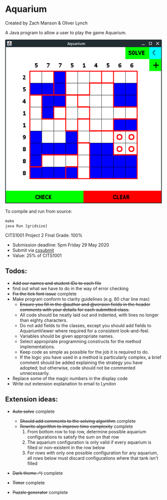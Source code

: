 # Aquarium

Created by Zach Manson & Oliver Lynch 

A Java program to allow a user to play the game Aquarium.

![Aquarium Game](screenshot.png)

To compile and run from source:

```
make
java Run [gridsize]
```

CITS1001 Project 2
Final Grade: 100%

+ Submission deadline: 5pm Friday 29 May 2020
+ Submit via [cssubmit](https://secure.csse.uwa.edu.au/run/cssubmit)
+ Value: 25% of CITS1001

## Todos:
+ ~~Add our names and student IDs to each file~~
+ find out what we have to do in the way of error checking
+ ~~Fix the tick font issue~~ complete
+ Make program conform to clarity guidelines (e.g. 80 char line max)
	+ ~~Ensure you fill in the @author and @version fields in the header comments with your details for each submitted class.~~
	+ All code should be neatly laid out and indented, with lines no longer than eighty characters.
	+ Do not add fields to the classes, except you should add fields to AquariumViewer where required for a consistent look-and-feel.
	+ Variables should be given appropriate names.
	+ Select appropriate programming constructs for the method implementations.
	+ Keep code as simple as possible for the job it is required to do.
	+ If the logic you have used in a method is particularly complex, a brief comment should be added explaining the strategy you have adopted; but otherwise, code should not be commented unnecessarily.
+ Replace some of the magic numbers in the display code
+ Write out extension explanation to email to Lyndon

## Extension ideas:
+ ~~Auto solve~~ complete
	+ ~~Should add comments to the solving algorithm~~ complete
	+ ~~Rewrite algorithm to improve time complexity~~ complete
		1. From bottom row to top row, determine possible aquarium configurations to satisfy the sum on that row
		2. The aquarium configuration is only valid if every aquarium is filled or non-existent in the row below
		3. For rows with only one possible configuration for any aquarium, all rows below must discard configurations where that tank isn't filled

+ ~~Dark theme :^)~~ complete
+ ~~Timer~~ complete
+ ~~Puzzle generator~~ complete
